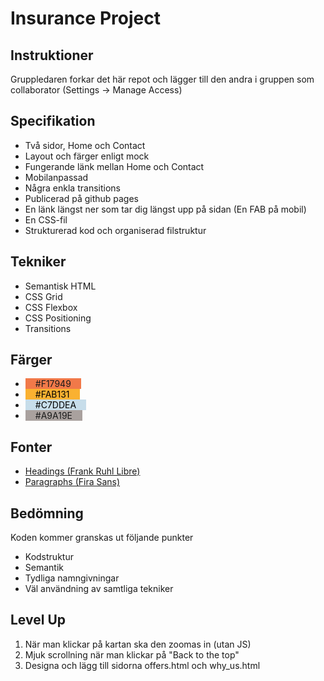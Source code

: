 # Insurance Project

## Instruktioner
Gruppledaren forkar det här repot och lägger till den andra i gruppen som collaborator (Settings -> Manage Access)

## Specifikation

* Två sidor, Home och Contact
* Layout och färger enligt mock
* Fungerande länk mellan Home och Contact
* Mobilanpassad
* Några enkla transitions
* Publicerad på github pages
* En länk längst ner som tar dig längst upp på sidan (En FAB på mobil)
* En CSS-fil
* Strukturerad kod och organiserad filstruktur

## Tekniker

* Semantisk HTML
* CSS Grid
* CSS Flexbox
* CSS Positioning
* Transitions

## Färger

* <span style="background-color:#F17949; padding: 0 1rem;">#F17949</span>
* <span style="background-color:#FAB131; padding: 0 1rem; color: black;">#FAB131</span>
* <span style="background-color:#C7DDEA; padding: 0 1rem; color: black;">#C7DDEA</span>
* <span style="background-color:#A9A19E; padding: 0 1rem">#A9A19E</span>

## Fonter

* [Headings (Frank Ruhl Libre)](https://fonts.google.com/specimen/Frank+Ruhl+Libre)
* [Paragraphs (Fira Sans)](https://fonts.google.com/specimen/Fira+Sans)

## Bedömning
Koden kommer granskas ut följande punkter
* Kodstruktur
* Semantik
* Tydliga namngivningar
* Väl användning av samtliga tekniker

## Level Up
1. När man klickar på kartan ska den zoomas in (utan JS)
1. Mjuk scrollning när man klickar på "Back to the top"
1. Designa och lägg till sidorna offers.html och why_us.html